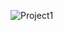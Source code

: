
![Project1](https://user-images.githubusercontent.com/69495267/215628974-4a791ce6-a400-43c9-8f78-b9ebc0f14c14.gif)
